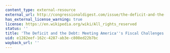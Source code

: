 ```yaml
---
content_type: external-resource
external_url: http://congressionaldigest.com/issue/the-deficit-and-the-debt/
has_external_license_warning: true
license: https://en.wikipedia.org/wiki/All_rights_reserved
status: ''
title: 'The Deficit and the Debt: Meeting America''s Fiscal Challenges'
uid: e1282eef-162c-4287-ab3e-c808ed22b7bc
wayback_url: ''
---
```

